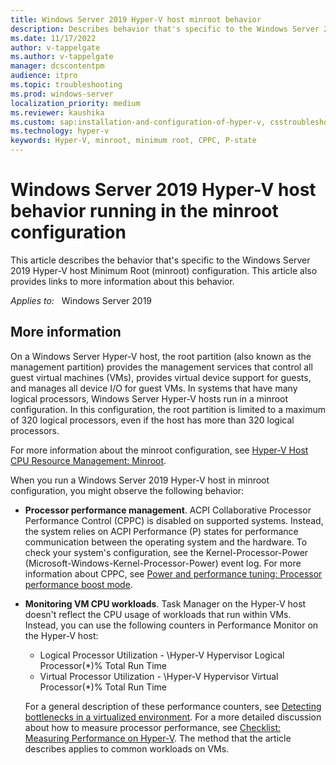 ```yaml
---
title: Windows Server 2019 Hyper-V host minroot behavior
description: Describes behavior that's specific to the Windows Server 2019 Hyper-V host minroot configuration, and provides links to more information about this behavior.
ms.date: 11/17/2022
author: v-tappelgate
ms.author: v-tappelgate
manager: dcscontentpm
audience: itpro
ms.topic: troubleshooting
ms.prod: windows-server
localization_priority: medium
ms.reviewer: kaushika
ms.custom: sap:installation-and-configuration-of-hyper-v, csstroubleshoot
ms.technology: hyper-v
keywords: Hyper-V, minroot, minimum root, CPPC, P-state
---
```


# Windows Server 2019 Hyper-V host behavior running in the minroot configuration

This article describes the behavior that's specific to the Windows Server 2019 Hyper-V host Minimum Root (minroot) configuration. This article also provides links to more information about this behavior.

_Applies to:_ &nbsp; Windows Server 2019

## More information

On a Windows Server Hyper-V host, the root partition (also known as the management partition) provides the management services that control all guest virtual machines (VMs), provides virtual device support for guests, and manages all device I/O for guest VMs. In systems that have many logical processors, Windows Server Hyper-V hosts run in a minroot configuration. In this configuration, the root partition is limited to a maximum of 320 logical processors, even if the host has more than 320 logical processors.

For more information about the minroot configuration, see [Hyper-V Host CPU Resource Management: Minroot](/windows-server/virtualization/hyper-v/manage/manage-hyper-v-minroot-2016#the-minimum-root-or-minroot-configuration).

When you run a Windows Server 2019 Hyper-V host in minroot configuration, you might observe the following behavior:

- **Processor performance management**. ACPI Collaborative Processor Performance Control (CPPC) is disabled on supported systems. Instead, the system relies on ACPI Performance (P) states for performance communication between the operating system and the hardware. To check your system's configuration, see the Kernel-Processor-Power (Microsoft-Windows-Kernel-Processor-Power) event log. For more information about CPPC, see [Power and performance tuning: Processor performance boost mode](/windows-server/administration/performance-tuning/hardware/power/power-performance-tuning#processor-performance-boost-mode).

- **Monitoring VM CPU workloads**. Task Manager on the Hyper-V host doesn't reflect the CPU usage of workloads that run within VMs. Instead, you can use the following counters in Performance Monitor on the Hyper-V host:

  - Logical Processor Utilization - \Hyper-V Hypervisor Logical Processor(*)\% Total Run Time
  - Virtual Processor Utilization - \Hyper-V Hypervisor Virtual Processor(*)\% Total Run Time

  For a general description of these performance counters, see [Detecting bottlenecks in a virtualized environment](/windows-server/administration/performance-tuning/role/hyper-v-server/detecting-virtualized-environment-bottlenecks). For a more detailed discussion about how to measure processor performance, see [Checklist: Measuring Performance on Hyper-V](/biztalk/technical-guides/checklist-measuring-performance-on-hyper-v). The method that the article describes applies to common workloads on VMs.
